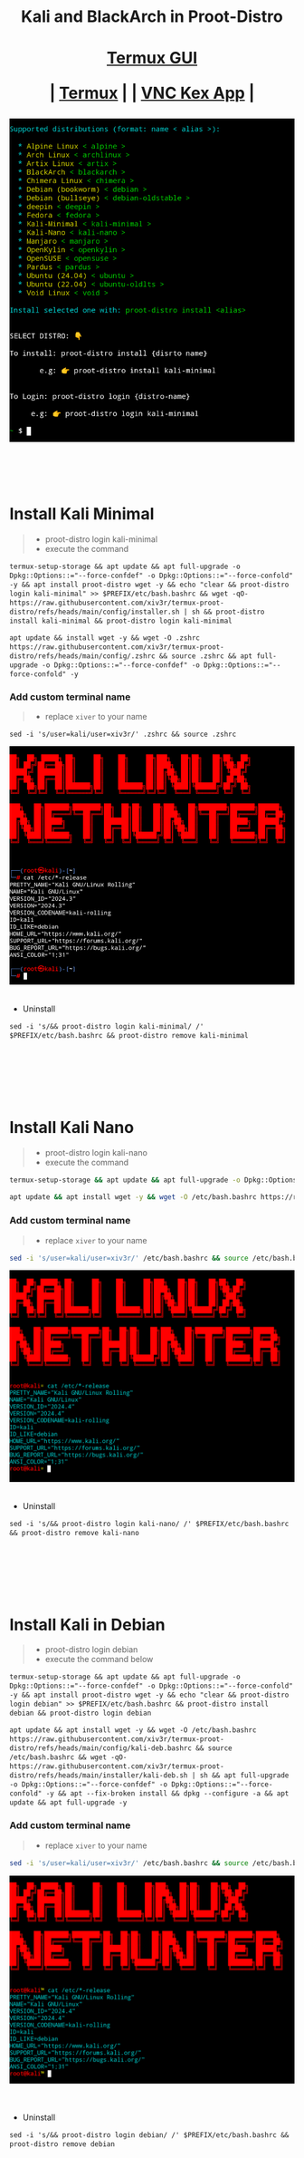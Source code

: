 <h1 align="center">Kali and BlackArch in Proot-Distro </h1>

<h1 align="center">

 
   [Termux GUI](https://wiki.termux.com/wiki/Graphical_Environment)
   
| [Termux](https://apkcombo.com/termux/com.termux/)
|
| [VNC Kex App](https://store.nethunter.com/repo/com.offsec.nethunter.kex_11525001.apk)
|
</h1>


<p align="center"><img src="https://github.com/xiv3r/termux-proot-distro/blob/main/installer/kali-proot.png">

<br>
<br>
<br>
<br>
</br>

# Install Kali Minimal
> - proot-distro login kali-minimal
> - execute the command
```
termux-setup-storage && apt update && apt full-upgrade -o Dpkg::Options::="--force-confdef" -o Dpkg::Options::="--force-confold" -y && apt install proot-distro wget -y && echo "clear && proot-distro login kali-minimal" >> $PREFIX/etc/bash.bashrc && wget -qO- https://raw.githubusercontent.com/xiv3r/termux-proot-distro/refs/heads/main/config/installer.sh | sh && proot-distro install kali-minimal && proot-distro login kali-minimal
```
```
apt update && install wget -y && wget -O .zshrc https://raw.githubusercontent.com/xiv3r/termux-proot-distro/refs/heads/main/config/.zshrc && source .zshrc && apt full-upgrade -o Dpkg::Options::="--force-confdef" -o Dpkg::Options::="--force-confold" -y
```
### Add custom terminal name
> - replace `xiver` to your name
```
sed -i 's/user=kali/user=xiv3r/' .zshrc && source .zshrc
```
<p align="center"><img src="https://github.com/xiv3r/termux-proot-distro/blob/main/config/kalimin.png">
<br>
<br>
 
- Uninstall
```
sed -i 's/&& proot-distro login kali-minimal/ /' $PREFIX/etc/bash.bashrc && proot-distro remove kali-minimal
```
<br>
<br>
<br>
<br>
</br>

# Install Kali Nano
> - proot-distro login kali-nano
> - execute the command
```sh
termux-setup-storage && apt update && apt full-upgrade -o Dpkg::Options::="--force-confdef" -o Dpkg::Options::="--force-confold" -y && apt install proot-distro wget -y && echo "clear && proot-distro login kali-nano" >> $PREFIX/etc/bash.bashrc && wget -qO- https://raw.githubusercontent.com/xiv3r/termux-proot-distro/refs/heads/main/config/installer.sh | sh && proot-distro install kali-nano && proot-distro login kali-nano
```
```sh
apt update && apt install wget -y && wget -O /etc/bash.bashrc https://raw.githubusercontent.com/xiv3r/termux-proot-distro/refs/heads/main/config/bash.bashrc && source /etc/bash.bashrc && apt full-upgrade -o Dpkg::Options::="--force-confdef" -o Dpkg::Options::="--force-confold" -y
```
### Add custom terminal name
> - replace `xiver` to your name
```sh
sed -i 's/user=kali/user=xiv3r/' /etc/bash.bashrc && source /etc/bash.bashrc
```
<p align="center"><img src="https://github.com/xiv3r/termux-proot-distro/blob/main/config/kalinh.png">
<br>
<br>

- Uninstall
```
sed -i 's/&& proot-distro login kali-nano/ /' $PREFIX/etc/bash.bashrc && proot-distro remove kali-nano

```
<br>
<br>
<br>
<br>
</br>

# Install Kali in Debian
> - proot-distro login debian
> - execute the command below
```
termux-setup-storage && apt update && apt full-upgrade -o Dpkg::Options::="--force-confdef" -o Dpkg::Options::="--force-confold" -y && apt install proot-distro wget -y && echo "clear && proot-distro login debian" >> $PREFIX/etc/bash.bashrc && proot-distro install debian && proot-distro login debian 
```
```
apt update && apt install wget -y && wget -O /etc/bash.bashrc https://raw.githubusercontent.com/xiv3r/termux-proot-distro/refs/heads/main/config/kali-deb.bashrc && source /etc/bash.bashrc && wget -qO- https://raw.githubusercontent.com/xiv3r/termux-proot-distro/refs/heads/main/installer/kali-deb.sh | sh && apt full-upgrade -o Dpkg::Options::="--force-confdef" -o Dpkg::Options::="--force-confold" -y && apt --fix-broken install && dpkg --configure -a && apt update && apt full-upgrade -y
```
### Add custom terminal name
> - replace `xiver` to your name
```sh
sed -i 's/user=kali/user=xiv3r/' /etc/bash.bashrc && source /etc/bash.bashrc
```
<p align="center"><img src="https://github.com/xiv3r/termux-proot-distro/blob/main/config/kali-deb.png">
<br>
<br>
</br>

- Uninstall
```
sed -i 's/&& proot-distro login debian/ /' $PREFIX/etc/bash.bashrc && proot-distro remove debian
```
<br>
<br>
<br>
<br>
</br>

# Install BlackArch
> - proot-distro login balckarch
> - execute the command
```sh
termux-setup-storage && apt update && apt full-upgrade -o Dpkg::Options::="--force-confdef" -o Dpkg::Options::="--force-confold" -y && apt install proot-distro wget -y &&  echo "clear && proot-distro login blackarch" >> $PREFIX/etc/bash.bashrc && wget -qO- https://raw.githubusercontent.com/xiv3r/termux-proot-distro/refs/heads/main/config/installer.sh | sh && proot-distro install blackarch && proot-distro login blackarch
```
```sh
wget -O /etc/bash.bashrc https://raw.githubusercontent.com/xiv3r/termux-proot-distro/refs/heads/main/config/blackarch.bashrc && source /etc/bash.bashrc && wget https://blackarch.org/strap.sh && chmod +x strap.sh && sh strap.sh && pacman -Syyu --noconfirm
```
### Add custom terminal name
> - replace `xiver` to your name
```sh
sed -i 's/user=blackarch/user=xiv3r/' /etc/bash.bashrc && source /etc/bash.bashrc
```
<p align="center"><img src="https://github.com/xiv3r/termux-proot-distro/blob/main/config/blarch.png">
<br>
<br>
</br>

- Uninstall
```
sed -i 's/&& proot-distro login blackarch/ /' $PREFIX/etc/bash.bashrc && proot-distro remove blackarch
```
